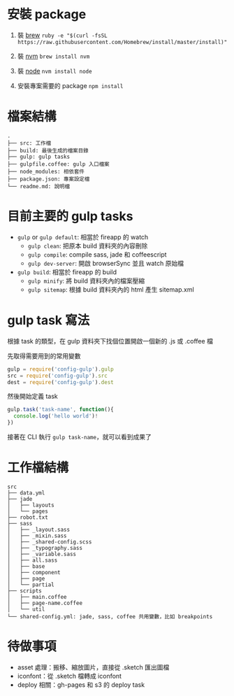 # 安裝 package
1. 裝 [brew](http://brew.sh/index_zh-tw.html)
`ruby -e "$(curl -fsSL https://raw.githubusercontent.com/Homebrew/install/master/install)"`

2. 裝 [nvm](https://github.com/creationix/nvm)
`brew install nvm`

3. 裝 [node](https://nodejs.org/en/)
`nvm install node`

4. 安裝專案需要的 package
`npm install`

# 檔案結構
```
.
├── src: 工作檔
├── build: 最後生成的檔案目錄
├── gulp: gulp tasks
├── gulpfile.coffee: gulp 入口檔案
├── node_modules: 相依套件
├── package.json: 專案設定檔
└── readme.md: 說明檔
```

# 目前主要的 gulp tasks
- `gulp` or `gulp default`: 相當於 fireapp 的 watch
  - `gulp clean`: 把原本 build 資料夾的內容刪除
  - `gulp compile`: compile sass, jade 和 coffeescript
  - `gulp dev-server`: 開啟 browserSync 並且 watch 原始檔
- `gulp build`: 相當於 fireapp 的 build
  - `gulp minify`: 將 build 資料夾內的檔案壓縮
  - `gulp sitemap`: 根據 build 資料夾內的 html 產生 sitemap.xml

# gulp task 寫法
根據 task 的類型，在 gulp 資料夾下找個位置開啟一個新的 .js 或 .coffee 檔

先取得需要用到的常用變數

```js
gulp = require('config-gulp').gulp
src = require('config-gulp').src
dest = require('config-gulp').dest
```

然後開始定義 task

```js
gulp.task('task-name', function(){
  console.log('hello world')!
})
```

接著在 CLI 執行 `gulp task-name`，就可以看到成果了

# 工作檔結構
```
src
├── data.yml
├── jade
│   ├── layouts
│   └── pages
├── robot.txt
├── sass
│   ├── _layout.sass
│   ├── _mixin.sass
│   ├── _shared-config.scss
│   ├── _typography.sass
│   ├── _variable.sass
│   ├── all.sass
│   ├── base
│   ├── component
│   ├── page
│   └── partial
├── scripts
│   ├── main.coffee
│   ├── page-name.coffee
│   └── util
└── shared-config.yml: jade, sass, coffee 共用變數，比如 breakpoints
```

# 待做事項
- asset 處理：搬移、縮放圖片，直接從 .sketch 匯出圖檔
- iconfont：從 .sketch 檔轉成 iconfont
- deploy 相關：gh-pages 和 s3 的 deploy task
